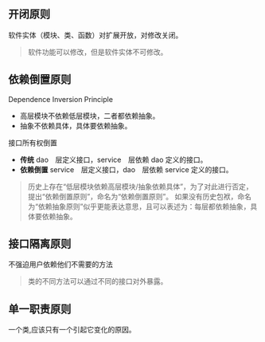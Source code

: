 
## 开闭原则

软件实体（模块、类、函数）对扩展开放，对修改关闭。
> 软件功能可以修改，但是软件实体不可修改。

## 依赖倒置原则

Dependence Inversion Principle

- 高层模块不依赖低层模块，二者都依赖抽象。
- 抽象不依赖具体，具体要依赖抽象。

接口所有权倒置
- **传统** dao　层定义接口，service　层依赖 dao 定义的接口。　
- **依赖倒置** service　层定义接口，dao　层依赖 service 定义的接口。　

> 历史上存在“低层模块依赖高层模块/抽象依赖具体”，为了对此进行否定，提出“依赖倒置原则”，命名为“依赖倒置原则”。
如果没有历史包袱，命名为“依赖抽象原则”似乎更能表达意思，且可以表述为：每层都依赖抽象，具体要依赖抽象。

## 接口隔离原则

不强迫用户依赖他们不需要的方法

> 类的不同方法可以通过不同的接口对外暴露。

## 单一职责原则

一个类,应该只有一个引起它变化的原因。
